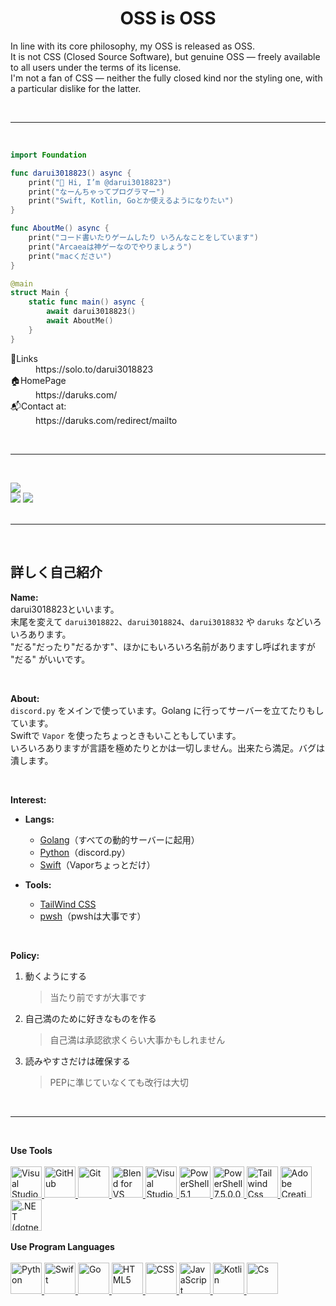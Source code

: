<h1 align="center">OSS is OSS</h1>

In line with its core philosophy, my OSS is released as OSS.<br>
It is not CSS (Closed Source Software), but genuine OSS — freely available to all users under the terms of its license.<br>
I'm not a fan of CSS — neither the fully closed kind nor the styling one, with a particular dislike for the latter.<br>

<br>

---

<br>

```swift
import Foundation

func darui3018823() async {
    print("👋 Hi, I’m @darui3018823")
    print("なーんちゃってプログラマー")
    print("Swift, Kotlin, Goとか使えるようになりたい")
}

func AboutMe() async {
    print("コード書いたりゲームしたり いろんなことをしています")
    print("Arcaeaは神ゲーなのでやりましょう")
    print("macください")
}

@main
struct Main {
    static func main() async {
        await darui3018823()
        await AboutMe()
    }
}

```

<dl>
  <dt>🔗Links</dt>
  	<dd target="_blank">https://solo.to/darui3018823</dd>
  <dt>🏠HomePage</dt>
  	<dd target="_blank">https://daruks.com/</dd>
  <dt>📬Contact at:</dt>
  	<dd target="_blank">https://daruks.com/redirect/mailto</dd>
</dl>
<br>

---
<br>

![](http://github-profile-summary-cards.vercel.app/api/cards/profile-details?username=darui3018823&theme=blue_green)<br>
![](http://github-profile-summary-cards.vercel.app/api/cards/repos-per-language?username=darui3018823&theme=blue_green)
![](http://github-profile-summary-cards.vercel.app/api/cards/most-commit-language?username=darui3018823&theme=blue_green)<br><br>

---
<br>

## 詳しく自己紹介


<strong>Name:</strong><br>
  darui3018823といいます。<br>
  末尾を変えて <code>darui3018822</code>、<code>darui3018824</code>、<code>darui3018832</code> や <code>daruks</code> などいろいろあります。<br>
  "だる"だったり"だるかす"、ほかにもいろいろ名前がありますし呼ばれますが "だる" がいいです。

<br>

<strong>About:</strong><br>
  <code>discord.py</code> をメインで使っています。Golang に行ってサーバーを立てたりもしています。<br>
  Swiftで <code>Vapor</code> を使ったちょっときもいこともしています。<br>
  いろいろありますが言語を極めたりとかは一切しません。出来たら満足。バグは潰します。

<br>

**Interest:**

- **Langs:**
  - [Golang](https://go.dev)（すべての動的サーバーに起用）
  - [Python](https://python.org)（discord.py）
  - [Swift](https://swift.org)（Vaporちょっとだけ）

- **Tools:**
  - [TailWind CSS](https://tailwindcss.com)
  - [pwsh](https://learn.microsoft.com/ja-jp/powershell/scripting/whats-new/what-s-new-in-powershell-75?view=powershell-7.4)（pwshは大事です）


<br>

<strong>Policy:</strong>  
1. 動くようにする  
   > 当たり前ですが大事です  
2. 自己満のために好きなものを作る  
   > 自己満は承認欲求くらい大事かもしれません  
3. 読みやすさだけは確保する  
   > PEPに準じていなくても改行は大切

      
<br>

---
<br>

**Use Tools**<br><br>
<a href="https://code.visualstudio.com/">
  <img src="https://darui3018823.github.io/profilepic/profile/raw/vscode.png" alt="Visual Studio Code" height="50" />
</a>
<a href="https://github.com/">
  <img src="https://darui3018823.github.io/profilepic/profile/raw/github-mark-white.png" alt="GitHub" height="50" />
</a>
<a href="https://git-scm.com/">
  <img src="https://darui3018823.github.io/profilepic/profile/raw/Git-Icon-1788C.png" alt="Git" height="50" />
</a>
<a href="https://learn.microsoft.com/ja-jp/visualstudio/xaml-tools/creating-a-ui-by-using-blend-for-visual-studio?view=vs-2022">
  <img src="https://darui3018823.github.io/profilepic/profile/raw/msb-for-vs2022.png" alt="Blend for VS" height="50">
</a>
<a href="https://visualstudio.microsoft.com/ja/">
  <img src="https://darui3018823.github.io/profilepic/profile/raw/Visual_Studio_Icon_2022.png" alt="Visual Studio 2022" height="50" />
</a>
<a href="https://learn.microsoft.com/ja-jp/powershell/module/microsoft.powershell.core/about/about_windows_powershell_5.1?view=powershell-5.1">
  <img src="https://darui3018823.github.io/profilepic/profile/raw/PowerShell_5.0_icon.png" alt="PowerShell 5.1" height="50" />
</a>
<a href="https://learn.microsoft.com/ja-jp/powershell/scripting/whats-new/what-s-new-in-powershell-75?view=powershell-7.4">
  <img src="https://darui3018823.github.io/profilepic/profile/raw/Powershell.svg" alt="PowerShell 7.5.0.0" height="50" />
</a>
<a href="https://tailwindcss.com/">
  <img src="https://darui3018823.github.io/profilepic/profile/raw/tailwindcss-mark.d52e9897.svg" alt="Tailwind Css" height="50">
</a>
<a href="https://www.adobe.com/jp/creativecloud.html">
  <img src="https://darui3018823.github.io/profilepic/profile/raw/AdobeCC.png" alt="Adobe Creative Cloud" height="50" />
</a>
<a href="https://dotnet.microsoft.com/ja-jp/">
  <img src="https://darui3018823.github.io/profilepic/profile/raw/dotnet.png" alt=".NET (dotnet)" height="50" />
</a>
<br>
<br>
**Use Program Languages**<br><br>
<a href="https://www.python.org/">
  <img src="https://darui3018823.github.io/profilepic/profile/raw/python.png" alt="Python" height="50" />
</a>
<a href="https://developer.apple.com/jp/swift/">
  <img src="https://darui3018823.github.io/profilepic/profile/raw/Swift_logo_color.svg" alt="Swift" height="50" />
</a>
<a href="https://go.dev/">
  <img src="https://darui3018823.github.io/profilepic/profile/raw/Go-Logo_LightBlue.png" alt="Go" height="50" />
</a>
<a href="https://developer.mozilla.org/ja-JP/docs/Web/HTML">
  <img src="https://darui3018823.github.io/profilepic/profile/raw/html5.png" alt="HTML5" height="50" />
</a>
<a href="https://developer.mozilla.org/ja-JP/docs/Web/CSS">
  <img src="https://darui3018823.github.io/profilepic/profile/raw/css.png" alt="CSS" height="50" />
</a>
<a href="https://developer.mozilla.org/ja-JP/docs/Web/JavaScript">
  <img src="https://darui3018823.github.io/profilepic/profile/raw/js.png" alt="JavaScript" height="50" />
</a>
<a href="https://kotlinlang.org/">
  <img src="https://darui3018823.github.io/profilepic/profile/raw/Kotlin%20Full%20Color%20Logo%20Mark%20RGB.png" alt="Kotlin" height="50" />
</a>
<a href="https://learn.microsoft.com/ja-jp/dotnet/csharp/">
  <img src="https://darui3018823.github.io/profilepic/profile/raw/CSharp.png" alt="Cs" height="50" />
</a>
